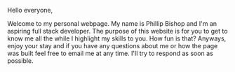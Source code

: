 Hello everyone, 

Welcome to my personal webpage. My name is Phillip Bishop and I'm an aspiring full stack developer. The purpose of this website is for you to get to know me all the while I highlight my skills to you. How fun is that? Anyways, enjoy your stay and if you have any questions about me or how the page was built feel free to email me at any time. I'll try to respond as soon as possible.